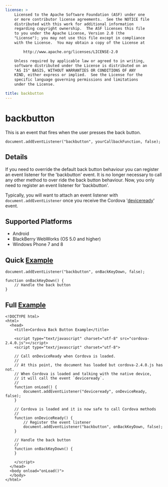 ```yaml
---
license: >
    Licensed to the Apache Software Foundation (ASF) under one
    or more contributor license agreements.  See the NOTICE file
    distributed with this work for additional information
    regarding copyright ownership.  The ASF licenses this file
    to you under the Apache License, Version 2.0 (the
    "License"); you may not use this file except in compliance
    with the License.  You may obtain a copy of the License at

        http://www.apache.org/licenses/LICENSE-2.0

    Unless required by applicable law or agreed to in writing,
    software distributed under the License is distributed on an
    "AS IS" BASIS, WITHOUT WARRANTIES OR CONDITIONS OF ANY
    KIND, either express or implied.  See the License for the
    specific language governing permissions and limitations
    under the License.

title: backbutton
---
```


backbutton
===========

This is an event that fires when the user presses the back button.

    document.addEventListener("backbutton", yourCallbackFunction, false);

Details
-------

If you need to override the default back button behaviour you can register an event listener for the 'backbutton' event.  It is no longer necessary to call any other method to over ride the back button behaviour.  Now, you only need to register an event listener for 'backbutton'.

Typically, you will want to attach an event listener with `document.addEventListener` once you receive the Cordova '[deviceready](events.deviceready.html)' event.

Supported Platforms
-------------------

- Android
- BlackBerry WebWorks (OS 5.0 and higher)
- Windows Phone 7 and 8

Quick [Example](../storage/storage.opendatabase.html)
-------------

    document.addEventListener("backbutton", onBackKeyDown, false);

    function onBackKeyDown() {
        // Handle the back button
    }

Full [Example](../storage/storage.opendatabase.html)
------------

    <!DOCTYPE html>
    <html>
      <head>
        <title>Cordova Back Button Example</title>

        <script type="text/javascript" charset="utf-8" src="cordova-2.4.0.js"></script>
        <script type="text/javascript" charset="utf-8">

        // Call onDeviceReady when Cordova is loaded.
        //
        // At this point, the document has loaded but cordova-2.4.0.js has not.
        // When Cordova is loaded and talking with the native device,
        // it will call the event `deviceready`.
        //
        function onLoad() {
            document.addEventListener("deviceready", onDeviceReady, false);
        }

        // Cordova is loaded and it is now safe to call Cordova methods
        //
        function onDeviceReady() {
            // Register the event listener
            document.addEventListener("backbutton", onBackKeyDown, false);
        }
        
        // Handle the back button
        //
        function onBackKeyDown() {
        }

        </script>
      </head>
      <body onload="onLoad()">
      </body>
    </html>
